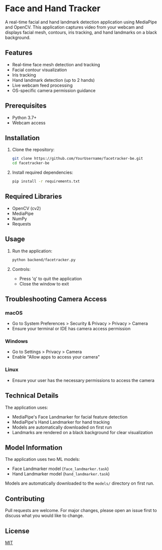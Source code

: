 # Face and Hand Tracker

A real-time facial and hand landmark detection application using MediaPipe and OpenCV. This application captures video from your webcam and displays facial mesh, contours, iris tracking, and hand landmarks on a black background.

## Features

- Real-time face mesh detection and tracking
- Facial contour visualization
- Iris tracking
- Hand landmark detection (up to 2 hands)
- Live webcam feed processing
- OS-specific camera permission guidance

## Prerequisites

- Python 3.7+
- Webcam access

## Installation

1. Clone the repository:
   ```bash
   git clone https://github.com/YourUsername/facetracker-be.git
   cd facetracker-be
   ```

2. Install required dependencies:
   ```bash
   pip install -r requirements.txt
   ```

## Required Libraries

- OpenCV (cv2)
- MediaPipe
- NumPy
- Requests

## Usage

1. Run the application:
   ```bash
   python backend/facetracker.py
   ```

2. Controls:
   - Press 'q' to quit the application
   - Close the window to exit

## Troubleshooting Camera Access

### macOS
- Go to System Preferences > Security & Privacy > Privacy > Camera
- Ensure your terminal or IDE has camera access permission

### Windows
- Go to Settings > Privacy > Camera
- Enable "Allow apps to access your camera"

### Linux
- Ensure your user has the necessary permissions to access the camera

## Technical Details

The application uses:
- MediaPipe's Face Landmarker for facial feature detection
- MediaPipe's Hand Landmarker for hand tracking
- Models are automatically downloaded on first run
- Landmarks are rendered on a black background for clear visualization

## Model Information

The application uses two ML models:
- Face Landmarker model (`face_landmarker.task`)
- Hand Landmarker model (`hand_landmarker.task`)

Models are automatically downloaded to the `models/` directory on first run.

## Contributing

Pull requests are welcome. For major changes, please open an issue first to discuss what you would like to change.

## License

[MIT](https://choosealicense.com/licenses/mit/) 
